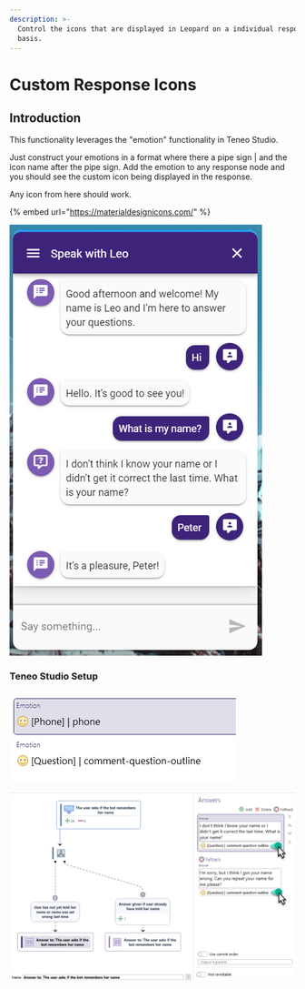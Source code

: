```yaml
---
description: >-
  Control the icons that are displayed in Leopard on a individual response
  basis.
---
```


# Custom Response Icons

## Introduction

This functionality leverages the "emotion" functionality in Teneo Studio. 

Just construct your emotions in a format where there a pipe sign \| and the icon name after the pipe sign. Add the emotion to any response node and you should see the custom icon being displayed in the response.

Any icon from here should work.

{% embed url="https://materialdesignicons.com/" %}

![](../../.gitbook/assets/image%20%2823%29.png)

### Teneo Studio Setup

![Solution &#xBB; Globals &#xBB; Emotions](../../.gitbook/assets/image%20%287%29.png)

![Assign emotion on output nodes](../../.gitbook/assets/image.png)

